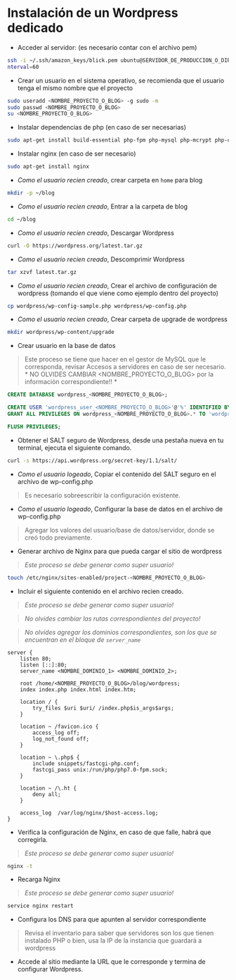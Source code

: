 # Instalación de un Wordpress dedicado

* Acceder al servidor: (es necesario contar con el archivo pem)

```bash
ssh -i ~/.ssh/amazon_keys/blick.pem ubuntu@SERVIDOR_DE_PRODUCCION_O_DIRECCION_IP -o ServerAliveI
nterval=60
```

* Crear un usuario en el sistema operativo, se recomienda que el usuario tenga el mismo nombre que el proyecto

```bash
sudo useradd <NOMBRE_PROYECTO_O_BLOG> -g sudo -m
sudo passwd <NOMBRE_PROYECTO_O_BLOG>
su <NOMBRE_PROYECTO_O_BLOG>
```

* Instalar dependencias de php (en caso de ser necesarias)

```bash
sudo apt-get install build-essential php-fpm php-mysql php-mcrypt php-cli php-curl php-gd php-mbstring php-mcrypt php-xml php-xmlrpc
```

* Instalar nginx (en caso de ser necesario)

```bash
sudo apt-get install nginx
```

* _Como el usuario recien creado_, crear carpeta en `home` para blog

```bash
mkdir -p ~/blog
```

* _Como el usuario recien creado_, Entrar a la carpeta de blog

```bash
cd ~/blog
```

* _Como el usuario recien creado_, Descargar Wordpress

```bash
curl -O https://wordpress.org/latest.tar.gz
```

* _Como el usuario recien creado_, Descomprimir Wordpress

```bash
tar xzvf latest.tar.gz
```

* _Como el usuario recien creado_, Crear el archivo de configuración de wordpress (tomando el que viene como ejemplo dentro del proyecto)

```bash
cp wordpress/wp-config-sample.php wordpress/wp-config.php
```

* _Como el usuario recien creado_, Crear carpeta de upgrade de wordpress

```bash
mkdir wordpress/wp-content/upgrade
```

* Crear usuario en la base de datos

> Este proceso se tiene que hacer en el gestor de MySQL que le corresponda, revisar Accesos a servidores en caso de ser necesario. * NO OLVIDES CAMBIAR <NOMBRE_PROYECTO_O_BLOG> por la información correspondiente!! *

```sql
CREATE DATABASE wordpress_<NOMBRE_PROYECTO_O_BLOG>;

CREATE USER 'wordpress_user_<NOMBRE_PROYECTO_O_BLOG>'@'%' IDENTIFIED BY '<PASSWORD>';
GRANT ALL PRIVILEGES ON wordpress_<NOMBRE_PROYECTO_O_BLOG>.* TO 'wordpress_user_<NOMBRE_PROYECTO_O_BLOG>'@'%';

FLUSH PRIVILEGES;
``` 

* Obtener el SALT seguro de Wordpress, desde una pestaña nueva en tu terminal, ejecuta el siguiente comando.

```bash
curl -s https://api.wordpress.org/secret-key/1.1/salt/
```
* _Como el usuario logeado_, Copiar el contenido del SALT seguro en el archivo de wp-config.php

> Es necesario sobreescribir la configuración existente.

* _Como el usuario logeado_, Configurar la base de datos en el archivo de wp-config.php

> Agregar los valores del usuario/base de datos/servidor, donde se creó todo previamente.

* Generar archivo de Nginx para que pueda cargar el sitio de wordpress

> *Este proceso se debe generar como super usuario!*

```bash
touch /etc/nginx/sites-enabled/project-<NOMBRE_PROYECTO_O_BLOG>
```

* Incluir el siguiente contenido en el archivo recien creado.

> *Este proceso se debe generar como super usuario!*

> *No olvides cambiar las rutas correspondientes del proyecto!*

> *No olvides agregar los dominios correspondientes, son los que se encuentran en el bloque de `server_name`* 

```nginx
server {
    listen 80;
    listen [::]:80;
    server_name <NOMBRE_DOMINIO_1> <NOMBRE_DOMINIO_2>;

    root /home/<NOMBRE_PROYECTO_O_BLOG>/blog/wordpress;
    index index.php index.html index.htm;

    location / {
        try_files $uri $uri/ /index.php$is_args$args;
    }

    location ~ /favicon.ico {
        access_log off;
        log_not_found off;
    }

    location ~ \.php$ {        
        include snippets/fastcgi-php.conf;
        fastcgi_pass unix:/run/php/php7.0-fpm.sock;
    }

    location ~ /\.ht {
    	deny all;
    }

    access_log  /var/log/nginx/$host-access.log;
}

```

* Verifica la configuración de Nginx, en caso de que falle, habrá que corregirla.

> *Este proceso se debe generar como super usuario!*

```bash
nginx -t
```

* Recarga Nginx 

> *Este proceso se debe generar como super usuario!*

```bash
service nginx restart
```

* Configura los DNS para que apunten al servidor correspondiente

> Revisa el inventario para saber que servidores son los que tienen instalado PHP o bien, usa la IP de la instancia que guardará a wordpress

* Accede al sitio mediante la URL que le corresponde y termina de configurar Wordpress.

